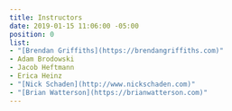 ```yaml
---
title: Instructors
date: 2019-01-15 11:06:00 -05:00
position: 0
list:
- "[Brendan Griffiths](https://brendangriffiths.com)"
- Adam Brodowski
- Jacob Heftmann
- Erica Heinz
- "[Nick Schaden](http://www.nickschaden.com)"
- "[Brian Watterson](https://brianwatterson.com)"
---
```


